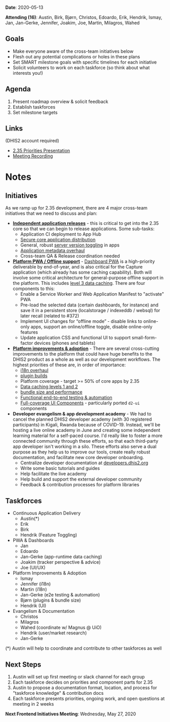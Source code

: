 **Date**: 2020-05-13

**Attending (16)**: Austin, Birk, Bjørn, Christos, Edoardo, Erik, Hendrik, Ismay, Jan, Jan-Gerke, Jennifer, Joakim, Joe, Martin, Milagros, Wahed

## Goals
- Make everyone aware of the cross-team initiatives below
- Flesh out any potential complications or holes in these plans
- Set SMART milestone goals with specific timelines for each initiative
- Solicit volunteers to work on each taskforce (so think about what interests you!)

## Agenda

1. Present roadmap overview & solicit feedback
2. Establish taskforces
3. Set milestone targets

## Links

(DHIS2 account required)

* [2.35 Priorities Presentation](https://docs.google.com/presentation/d/1eDTeEFZNrzP2AwYqguVjA6QipSA354a8WaVHPOGvVw0/edit)
* [Meeting Recording](https://drive.google.com/file/d/1fjzVug8cTiVZzGqi4BMyU0pOhQ0PUZRX/view)

# Notes

## Initiatives
As we ramp up for 2.35 development, there are 4 major cross-team initiatives that we need to discuss and plan:

- [**Independent application releases**](https://jira.dhis2.org/browse/TECH-179) - this is critical to get into the 2.35 core so that we can begin to release applications.  Some sub-tasks:
    - Application CI deployment to App Hub
    - [Secure core application distribution](https://jira.dhis2.org/browse/TECH-370)
    - General, robust [server version toggling](https://github.com/dhis2/app-platform/issues/381) in apps
    - [Application metadata overhaul](https://github.com/dhis2/app-platform/issues/379)
    - Cross-team QA & Release coordination needed
- [**Platform PWA / Offline support**](https://github.com/dhis2/app-platform/issues/376) - [Dashboard PWA](https://jira.dhis2.org/browse/DHIS2-8341) is a high-priority deliverable by end-of-year, and is also critical for the Capture application (which already has some caching capability).  Both will involve some critical architecture for general-purpose offline support in the platform.  This includes [level 3 data caching](https://github.com/dhis2/app-platform/issues/372).  There are four components to this:
  - Enable a Service Worker and Web Application Manifest to "activate" PWA
  - Pre-load the selected data (certain dashboards, for instance) and save it in a persistent store (localstorage / indexeddb / websql) for later recall (related to #372)
  - Implement UI changes for “offline mode” - disable links to online-only apps, support an online/offline toggle, disable online-only features
  - Update application CSS and functional UI to support small-form-factor devices (phones and tablets)
- [**Platform improvements & adoption**](https://github.com/dhis2/app-platform/issues?q=is%3Aopen+is%3Aissue+label%3Aroadmap) - There are several cross-cutting improvements to the platform that could have huge benefits to the DHIS2 product as a whole as well as our development workflows.  The highest priorities of these are, in order of importance:
  - [i18n overhaul](https://github.com/dhis2/app-platform/issues/369)
  - [plugin builds](https://github.com/dhis2/app-platform/issues/375)
  - Platform coverage - target >= 50% of core apps by 2.35
  - [Data caching levels 1 and 2](https://github.com/dhis2/app-platform/issues/372)
  - [bundle size and performance](https://docs.google.com/presentation/d/1eDTeEFZNrzP2AwYqguVjA6QipSA354a8WaVHPOGvVw0/edit#slide=id.g76d7b97cfd_0_0)
  - [Functional end-to-end testing & automation](https://github.com/dhis2/cli-utils-cypress)
  - [Full-coverage UI Components](https://github.com/dhis2/ui) - particularly ported `d2-ui` components
- **Developer evangelism & app development academy** - We had to cancel the planned DHIS2 developer academy (with 30 registered participants) in Kigali, Rwanda because of COVID-19.  Instead, we'll be hosting a live online academy in June and creating some independent learning material for a self-paced course.  I'd really like to foster a more connected community through these efforts, so that each third-party app developer isn't working in a silo.  These efforts also serve a dual purpose as they help us to improve our tools, create really robust documentation, and facilitate new core developer onboarding.
  - Centralize developer documentation at [developers.dhis2.org](https://developers.dhis2.org) 
  - Write some basic tutorials and guides
  - Help facilitate the live academy
  - Help build and support the external developer community
  - Feedback & contribution processes for platform libraries

## Taskforces

* Continuous Application Delivery
    * Austin(*)
    * Erik
    * Birk
    * Hendrik (Feature Toggling)
* PWA & Dashboards
    * Jan
    * Edoardo
    * Jan-Gerke (app-runtime data caching)
    * Joakim (tracker perspective & advice)
    * Joe (UI/UX)
* Platform Improvements & Adoption
    * Ismay
    * Jennifer (i18n)
    * Martin (i18n)
    * Jan-Gerke (e2e testing & automation)
    * Bjørn (plugins & bundle size)
    * Hendrik (UI)
* Evangelism & Documentation
    * Christos
    * Milagros
    * Wahed (coordinate w/ Magnus @ UiO)
    * Hendrik (user/market research)
    * Jan-Gerke

(*) Austin will help to coordinate and contribute to other taskforces as well

## Next Steps

1. Austin will set up first meeting or slack channel for each group
2. Each taskforce decides on priorities and component parts for 2.35
3. Austin to propose a documentation format, location, and process for "taskforce knowledge" & contribution docs
4. Each taskforce presents priorities, ongoing work, and open questions at meeting in 2 weeks

**Next Frontend Initiatives Meeting**: Wednesday, May 27, 2020
